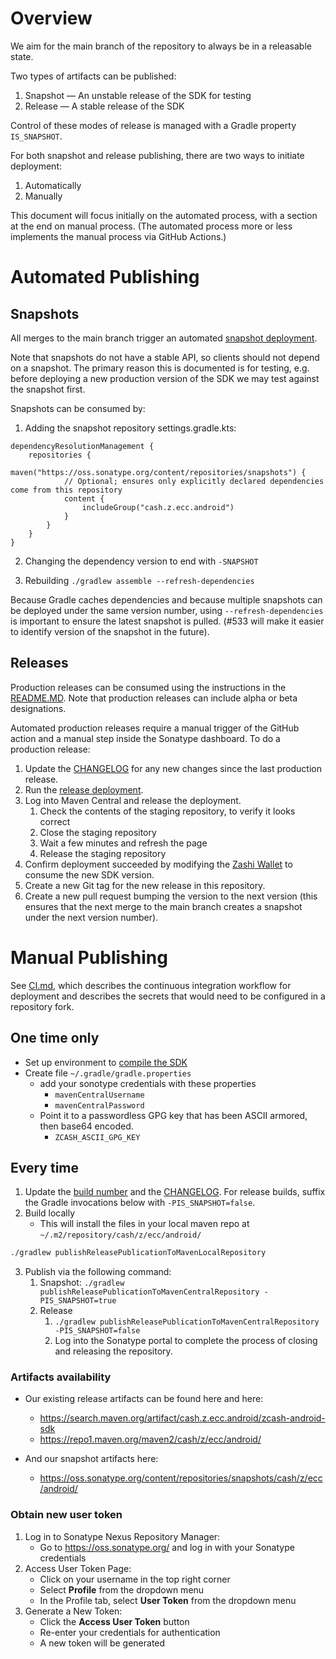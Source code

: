 # Overview
We aim for the main branch of the repository to always be in a releasable state.

Two types of artifacts can be published:
1. Snapshot — An unstable release of the SDK for testing
1. Release — A stable release of the SDK

Control of these modes of release is managed with a Gradle property `IS_SNAPSHOT`.

For both snapshot and release publishing, there are two ways to initiate deployment:
1. Automatically
2. Manually

This document will focus initially on the automated process, with a section at the end on manual process.  (The automated process more or less implements the manual process via GitHub Actions.)

# Automated Publishing
## Snapshots
All merges to the main branch trigger an automated [snapshot deployment](https://github.com/zcash/zcash-android-wallet-sdk/actions/workflows/deploy-snapshot.yml).

Note that snapshots do not have a stable API, so clients should not depend on a snapshot.  The primary reason this is documented is for testing, e.g. before deploying a new production version of the SDK we may test against the snapshot first.

Snapshots can be consumed by:

1. Adding the snapshot repository
settings.gradle.kts:
```
dependencyResolutionManagement {
    repositories {
        maven("https://oss.sonatype.org/content/repositories/snapshots") {
            // Optional; ensures only explicitly declared dependencies come from this repository
            content {
                includeGroup("cash.z.ecc.android")
            }
        }
    }
}
```

2. Changing the dependency version to end with `-SNAPSHOT`

3. Rebuilding
`./gradlew assemble --refresh-dependencies`

Because Gradle caches dependencies and because multiple snapshots can be deployed under the same version number, using `--refresh-dependencies` is important to ensure the latest snapshot is pulled.  (#533 will make it easier to identify version of the snapshot in the future).

## Releases
Production releases can be consumed using the instructions in the [README.MD](../README.md).  Note that production releases can include alpha or beta designations.

Automated production releases require a manual trigger of the GitHub action and a manual step inside the Sonatype dashboard.  To do a production release:
1. Update the [CHANGELOG](../CHANGELOG.md) for any new changes since the last production release.
1. Run the [release deployment](https://github.com/zcash/zcash-android-wallet-sdk/actions/workflows/deploy-release.yml).
1. Log into Maven Central and release the deployment.
    1. Check the contents of the staging repository, to verify it looks correct
    1. Close the staging repository
    1. Wait a few minutes and refresh the page
    1. Release the staging repository
1. Confirm deployment succeeded by modifying the [Zashi Wallet](https://github.com/Electric-Coin-Company/zashi-android) to consume the new SDK version.
1. Create a new Git tag for the new release in this repository.
1. Create a new pull request bumping the version to the next version (this ensures that the next merge to the main branch creates a snapshot under the next version number).

# Manual Publishing
See [CI.md](CI.md), which describes the continuous integration workflow for deployment and describes the secrets that 
would need to be configured in a repository fork.

## One time only
* Set up environment to [compile the SDK](https://github.com/zcash/zcash-android-wallet-sdk/#compiling-sources)
* Create file `~/.gradle/gradle.properties`
  * add your sonotype credentials with these properties
      * `mavenCentralUsername`
      * `mavenCentralPassword`
  * Point it to a passwordless GPG key that has been ASCII armored, then base64 encoded.
     * `ZCASH_ASCII_GPG_KEY`

## Every time
1. Update the [build number](https://github.com/zcash/zcash-android-wallet-sdk/blob/main/gradle.properties) and the [CHANGELOG](../CHANGELOG.md).  For release builds, suffix the Gradle invocations below with `-PIS_SNAPSHOT=false`.
3. Build locally
    * This will install the files in your local maven repo at `~/.m2/repository/cash/z/ecc/android/`
```zsh
./gradlew publishReleasePublicationToMavenLocalRepository
```
3. Publish via the following command:
    1. Snapshot: `./gradlew publishReleasePublicationToMavenCentralRepository -PIS_SNAPSHOT=true`
    2. Release
        1. `./gradlew publishReleasePublicationToMavenCentralRepository -PIS_SNAPSHOT=false`
        2. Log into the Sonatype portal to complete the process of closing and releasing the repository.

### Artifacts availability 
- Our existing release artifacts can be found here and here:
   - https://search.maven.org/artifact/cash.z.ecc.android/zcash-android-sdk
   - https://repo1.maven.org/maven2/cash/z/ecc/android/

- And our snapshot artifacts here:
   - https://oss.sonatype.org/content/repositories/snapshots/cash/z/ecc/android/

### Obtain new user token
1. Log in to Sonatype Nexus Repository Manager:
   - Go to https://oss.sonatype.org/ and log in with your Sonatype credentials
1. Access User Token Page:
   - Click on your username in the top right corner
   - Select **Profile** from the dropdown menu
   - In the Profile tab, select **User Token** from the dropdown menu
1. Generate a New Token:
   - Click the **Access User Token** button
   - Re-enter your credentials for authentication
   - A new token will be generated

